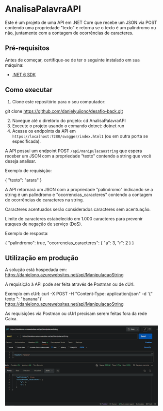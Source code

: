 # AnalisaPalavraAPI

Este é um projeto de uma API em .NET Core que recebe um JSON via POST contendo uma propriedade "texto" e retorna se o texto é um palíndromo ou não, juntamente com a contagem de ocorrências de caracteres.

## Pré-requisitos

Antes de começar, certifique-se de ter o seguinte instalado em sua máquina:

- [.NET 6 SDK](https://dotnet.microsoft.com/download/dotnet/6.0)

## Como executar

1. Clone este repositório para o seu computador:

git clone https://github.com/danielyujiono/desafio-back.git

2. Navegue até o diretório do projeto: cd AnalisaPalavraAPI
3. Execute o projeto usando o comando dotnet: dotnet run
4. Acesse os endpoints da API em `https://localhost:7280/swagger/index.html1` (ou em outra porta se especificada).

A API possui um endpoint POST `/api/manipulacaostring` que espera receber um JSON com a propriedade "texto" contendo a string que você deseja analisar.

Exemplo de requisição:

{
  "texto": "arara"
}

A API retornará um JSON com a propriedade "palindromo" indicando se a string é um palíndromo e "ocorrencias_caracteres" contendo a contagem de ocorrências de caracteres na string. 

Caracteres acentuados serão considerados caracteres sem acentuação.

Limite de caracteres estabelecido em 1.000 caracteres para prevenir ataques de negação de serviço (DoS).

Exemplo de resposta:

{
  "palindromo": true,
  "ocorrencias_caracteres": {
    "a": 3,
    "r": 2
  }
}

## Utilização em produção

A solução está hospedada em:
https://danielono.azurewebsites.net/api/ManipulacaoString 

A requisição à API pode ser feita através de Postman ou de cUrl.

Exemplo em cUrl:
curl -X POST -H "Content-Type: application/json" -d '{" texto ": "banana"}' https://danielono.azurewebsites.net/api/ManipulacaoString

As requisições via Postman ou cUrl precisam serem feitas fora da rede Caixa.

![alt text](https://github.com/danielyujiono/desafio-back/blob/main/CapturePostman.PNG)
